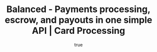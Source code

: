 ---
title: Balanced - Payments processing, escrow, and payouts in one simple API | Card Processing
template: card-processing.html

pageTitle: Card Processing
body_class: card-processing

subtitle:
  heading: Accept credit and debit card payments.<br />Balanced allows your customers to pay<br />with any U.S. or international card.

howItWorks:
  title: How it works
  body: Process major card brands from Visa and MasterCard to Discover and American Express. Funds are captured in U.S. currency and available for immediate access in your escrow balance.

howItWorksDiagram:
  header: "Once a card is charged, funds are placed in your <em>escrow account</em> (held by Balanced). You may then pay out to your own bank account or use Balanced’s <em>Payouts solution</em> to pay sellers."
  step1: "Charge your customer’s debit or credit card"
  step2: "Funds are available immediately in your escrow balance"
  step31: "Collect your funds by paying out to your bank account"
  step32: "Pay your sellers using Balanced’s Payouts solution"

collectingCardInfo:
  title: Collecting card info
  body: Charge a card by collectin<br />the card number and expiration<br />month/year and securely<br />passing it through <em>balanced.js</em>.<br />We also recommend collecting<br />additinoal fields such as the<br />card holder’s name, security<br />code and billing zip code.
  learnLink: View card processing best practices

recurringBilling:
  title: Recurring billing
  body: Balanced’s open-source,<br />recurring payments system,<br /><em>Billy</em>, allows you to schedule<br />charges at specific times.
  learnLink: "Learn more about Billy"

cardAuthorizations:
  title: Card authorizations
  body: Reserve funds on a credit card for up to seven days by issuing a card authorization.
  learnLink: Learn more about authorization<br />use cases such as crowdfunding.

cardStatementDescriptor:
  title: Card statement descriptor
  body: Modify the card statement soft<br />descriptor on a per-transaction<br />basis. Each descriptor begins with BAL* followed by your<br />18-character-long description.
  learnLink: "Learn more about setting<br />the soft descriptor"
  limit: "Card statement soft descriptor max. character length: 18"

chargebacksDisputes:
  title: Chargebacks & Disputes
  body: In the event of a chargeback,<br />Balanced will notify you to<br />help gather the documents necessary to fight the<br />chargeback.
  learnLink: "Learn more about the<br />chargeback process"



cardProcessingPricing:
  title: Pricing
  debit: Charging your buyers (successful credit card charge)
  authorizationHold: Authorization Hold
  chargeback: Chargeback
  refund: Refund
  failure: Failure

tryTheDashboard:
  body: Ready to get started?
  button: TRY THE DASHBOARD

---